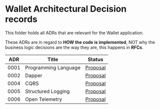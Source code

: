 # Wallet Architectural Decision records

This folder holds all ADRs that are relevant for the Wallet application.

These ADRs are in regard to **HOW the code is implemented**,
NOT why the business logic decisions are the way they are,
this happens in **RFCs**.

| ADR   | Title                             | Status                                                                |
|-------|-----------------------------------|-----------------------------------------------------------------------|
| 0001  | Programming Language              | [Proposal](./0001-Programming-language.md)                            |
| 0002  | Dapper                            | [Proposal](./0002-Dapper.md)                                          |
| 0004  | CQRS                              | [Proposal](./0003-gRPC.md)                                            |
| 0005  | Structured Logging                | [Proposal](./0004-CQRS.md)                                            |
| 0006  | Open Telemetry                    | [Proposal](./0006-open-telemetry.md)                                  |
